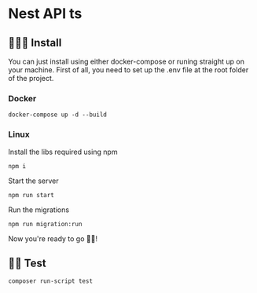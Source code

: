 # Nest API ts

## 👨🏻‍🔧 Install

You can just install using either docker-compose or runing straight up on your machine.
First of all, you need to set up the .env file at the root folder of the project.

### Docker

```
docker-compose up -d --build
```

### Linux

Install the libs required using npm

```
npm i
```

Start the server

```
npm run start
```

Run the migrations

```
npm run migration:run
```

Now you're ready to go 🥳🎉!

## 👨‍🔬 Test

```
composer run-script test
```
